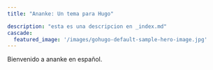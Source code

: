 ```yaml
---
title: "Ananke: Un tema para Hugo"

description: "esta es una descripcion en _index.md"
cascade:
  featured_image: '/images/gohugo-default-sample-hero-image.jpg'
---
```

Bienvenido a ananke en español.
